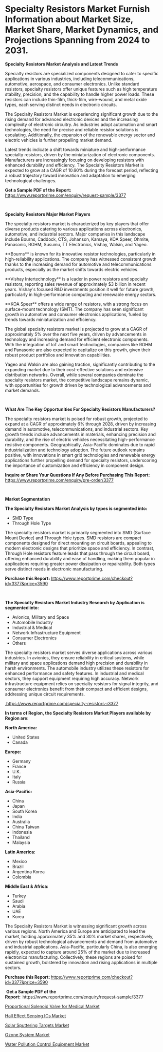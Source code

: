 <p><h1>Specialty Resistors Market Furnish Information about Market Size, Market Share, Market Dynamics, and Projections Spanning from 2024 to 2031.</h1></p><p><strong>Specialty Resistors Market Analysis and Latest Trends</strong></p>
<p><p>Specialty resistors are specialized components designed to cater to specific applications in various industries, including telecommunications, automotive, aerospace, and consumer electronics. Unlike standard resistors, specialty resistors offer unique features such as high temperature stability, precision, and the capability to handle higher power loads. These resistors can include thin-film, thick-film, wire-wound, and metal oxide types, each serving distinct needs in electronic circuits.</p><p>The Specialty Resistors Market is experiencing significant growth due to the rising demand for advanced electronic devices and the increasing complexity of electronic circuitry. As industries adopt automation and smart technologies, the need for precise and reliable resistor solutions is escalating. Additionally, the expansion of the renewable energy sector and electric vehicles is further propelling market demand.</p><p>Latest trends indicate a shift towards miniature and high-performance specialty resistors, driven by the miniaturization of electronic components. Manufacturers are increasingly focusing on developing resistors with enhanced durability and efficiency. The Specialty Resistors Market is expected to grow at a CAGR of 10.60% during the forecast period, reflecting a robust trajectory toward innovation and adaptation to emerging technological challenges.</p></p>
<p><strong>Get a Sample PDF of the Report:&nbsp;</strong> <a href="https://www.reportprime.com/enquiry/request-sample/3377">https://www.reportprime.com/enquiry/request-sample/3377</a></p>
<p>&nbsp;</p>
<p><strong>Specialty Resistors Major Market Players</strong></p>
<p><p>The specialty resistors market is characterized by key players that offer diverse products catering to various applications across electronics, automotive, and industrial sectors. Major companies in this landscape include Bourns, Caddock, CTS, Johanson, Kamaya, KOA Speer, Ohmite, Panasonic, ROHM, Susumu, TT Electronics, Vishay, Walsin, and Yageo.</p><p>**Bourns** is known for its innovative resistor technologies, particularly in high-reliability applications. The company has witnessed consistent growth thanks to the increasing demand for automotive and telecommunications products, especially as the market shifts towards electric vehicles.</p><p>**Vishay Intertechnology** is a leader in power resistors and specialty resistors, reporting sales revenue of approximately $3 billion in recent years. Vishay's focused R&D investments position it well for future growth, particularly in high-performance computing and renewable energy sectors.</p><p>**KOA Speer** offers a wide range of resistors, with a strong focus on surface-mount technology (SMT). The company has seen significant growth in automotive and consumer electronics applications, fueled by trends towards miniaturization and efficiency.</p><p>The global specialty resistors market is projected to grow at a CAGR of approximately 5% over the next five years, driven by advancements in technology and increasing demand for efficient electronic components. With the integration of IoT and smart technologies, companies like ROHM and Panasonic are also expected to capitalize on this growth, given their robust product portfolios and innovation capabilities.</p><p>Yageo and Walsin are also gaining traction, significantly contributing to the expanding market due to their cost-effective solutions and extensive distribution networks. Overall, while several companies dominate the specialty resistors market, the competitive landscape remains dynamic, with opportunities for growth driven by technological advancements and market demands.</p></p>
<p>&nbsp;</p>
<p><strong>What Are The Key Opportunities For Specialty Resistors Manufacturers?</strong></p>
<p><p>The specialty resistors market is poised for robust growth, projected to expand at a CAGR of approximately 6% through 2028, driven by increasing demand in automotive, telecommunications, and industrial sectors. Key growth trends include advancements in materials, enhancing precision and durability, and the rise of electric vehicles necessitating high-performance resistive components. Geographically, Asia-Pacific dominates due to rapid industrialization and technology adoption. The future outlook remains positive, with innovations in smart grid technologies and renewable energy applications further propelling demand for specialty resistors, underscoring the importance of customization and efficiency in component design.</p></p>
<p><strong>Inquire or Share Your Questions If Any Before Purchasing This Report:</strong> <a href="https://www.reportprime.com/enquiry/pre-order/3377">https://www.reportprime.com/enquiry/pre-order/3377</a></p>
<p>&nbsp;</p>
<p><strong>Market Segmentation</strong></p>
<p><strong>The Specialty Resistors Market Analysis by types is segmented into:</strong></p>
<p><ul><li>SMD Type</li><li>Through Hole Type</li></ul></p>
<p><p>The specialty resistors market is primarily segmented into SMD (Surface Mount Device) and Through Hole types. SMD resistors are compact components designed for direct mounting on circuit boards, appealing to modern electronic designs that prioritize space and efficiency. In contrast, Through Hole resistors feature leads that pass through the circuit board, offering enhanced durability and ease of handling, making them popular in applications requiring greater power dissipation or repairability. Both types serve distinct needs in electronic manufacturing.</p></p>
<p><strong>Purchase this Report:&nbsp;</strong><a href="https://www.reportprime.com/checkout?id=3377&price=3590">https://www.reportprime.com/checkout?id=3377&price=3590</a></p>
<p>&nbsp;</p>
<p><strong>The Specialty Resistors Market Industry Research by Application is segmented into:</strong></p>
<p><ul><li>Avionics, Military and Space</li><li>Automobile Industry</li><li>Industrial & Medical</li><li>Network Infrastructure Equipment</li><li>Consumer Electronics</li><li>Others</li></ul></p>
<p><p>The specialty resistors market serves diverse applications across various industries. In avionics, they ensure reliability in critical systems, while military and space applications demand high precision and durability in harsh environments. The automobile industry utilizes these resistors for enhanced performance and safety features. In industrial and medical sectors, they support equipment requiring high accuracy. Network infrastructure equipment relies on specialty resistors for signal integrity, and consumer electronics benefit from their compact and efficient designs, addressing unique circuit requirements.</p></p>
<p><a href="https://www.reportprime.com/specialty-resistors-r3377">&nbsp;https://www.reportprime.com/specialty-resistors-r3377</a></p>
<p><strong>In terms of Region, the Specialty Resistors Market Players available by Region are:</strong></p>
<p>
    <p> <strong> North America: </strong>
        <ul>
            <li>United States</li>
            <li>Canada</li>
        </ul>
        </p> 
    <p> <strong> Europe: </strong>
        <ul>
            <li>Germany</li>
            <li>France</li>
            <li>U.K.</li>
            <li>Italy</li>
            <li>Russia</li>
        </ul>
        </p> 
    <p> <strong> Asia-Pacific: </strong>
        <ul>
            <li>China</li>
            <li>Japan</li>
            <li>South Korea</li>
            <li>India</li>
            <li>Australia</li>
            <li>China Taiwan</li>
            <li>Indonesia</li>
            <li>Thailand</li>
            <li>Malaysia</li>
        </ul>
        </p> 
    <p> <strong> Latin America: </strong>
        <ul>
            <li>Mexico</li>
            <li>Brazil</li>
            <li>Argentina Korea</li>
            <li>Colombia</li>
        </ul>
        </p> 
    <p> <strong> Middle East & Africa: </strong>
        <ul>
            <li>Turkey</li>
            <li>Saudi</li>
            <li>Arabia</li>
            <li>UAE</li>
            <li>Korea</li>
        </ul>
    </p>
    </p>
<p><p>The Specialty Resistors Market is witnessing significant growth across various regions. North America and Europe are anticipated to lead the market, holding approximately 35% and 30% market shares, respectively, driven by robust technological advancements and demand from automotive and industrial applications. Asia-Pacific, particularly China, is also emerging rapidly, expected to capture around 25% of the market due to increased electronics manufacturing. Collectively, these regions are poised for sustained growth, bolstered by innovation and rising applications in multiple sectors.</p></p>
<p><strong>Purchase this Report: </strong><a href="https://www.reportprime.com/checkout?id=3377&price=3590">https://www.reportprime.com/checkout?id=3377&price=3590</a></p>
<p>&nbsp;<strong>Get a Sample PDF of the Report:&nbsp;&nbsp;</strong><a href="https://www.reportprime.com/enquiry/request-sample/3377">https://www.reportprime.com/enquiry/request-sample/3377</a></p>
<p><strong></strong></p>
<p><p><a href="https://issuu.com/reportprime-2/docs/proportional-solenoid-valve-for-med_54b45b77e1a764">Proportional Solenoid Valve for Medical Market</a></p><p><a href="https://github.com/indrystar/Market-Research-Report-List-4/blob/main/hall-effect-sensing-ics-market.md">Hall Effect Sensing ICs Market</a></p><p><a href="https://github.com/AKSHATREPORTPRIME/Market-Research-Report-List-6/blob/main/solar-sputtering-targets-market.md">Solar Sputtering Targets Market</a></p><p><a href="https://www.linkedin.com/pulse/global-ozone-system-market-size-trends-analysis-regional-w6pff?trackingId=G1Ur4B%2BJT%2BegJsWAo1mcFg%3D%3D">Ozone System Market</a></p><p><a href="https://www.linkedin.com/pulse/market-trends-global-water-pollution-control-equipment-forecast-7tjqf?trackingId=l4XvWFN3TZ2D68u6U6sjKw%3D%3D">Water Pollution Control Equipment Market</a></p></p>